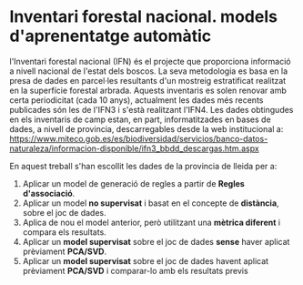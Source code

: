 # Inventari forestal nacional. models d'aprenentatge automàtic
l'Inventari forestal nacional (IFN) és el projecte que proporciona informació a nivell nacional de l'estat dels boscos. La seva metodologia es basa en la presa de dades en parcel·les resultants d'un mostreig estratificat realitzat en la superfície forestal arbrada. Aquests inventaris es solen renovar amb certa periodicitat (cada 10 anys), actualment les dades més recents publicades són les de l'IFN3 i s'està realitzant l'IFN4. Les dades obtingudes en els inventaris de camp estan, en part, informatitzades en bases de dades, a nivell de provincia, descarregables desde la web institucional a:
https://www.miteco.gob.es/es/biodiversidad/servicios/banco-datos-naturaleza/informacion-disponible/ifn3_bbdd_descargas.htm.aspx

En aquest treball s'han escollit les dades de la provincia de lleida per a:
1. Aplicar un model de generació de regles a partir de **Regles d'associació**.  
2. Aplicar un model **no supervisat** i basat en el concepte de **distància**, sobre el joc de dades.  
3. Aplica de nou el model anterior, però utilitzant una **mètrica diferent** i compara els resultats.  
4. Aplicar un **model supervisat** sobre el joc de dades **sense** haver aplicat prèviament **PCA/SVD**.  
5. Aplicar un **model supervisat** sobre el joc de dades havent aplicat prèviament **PCA/SVD** i comparar-lo amb els resultats previs
